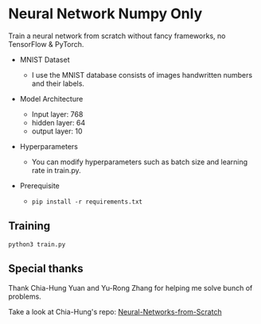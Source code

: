 # Neural Network Numpy Only
Train a neural network from scratch without fancy frameworks, no TensorFlow & PyTorch.

- MNIST Dataset
 
  - I use the MNIST database consists of images handwritten numbers and their labels.

- Model Architecture
  - Input layer: 768
  - hidden layer: 64
  - output layer: 10

- Hyperparameters
  - You can modify hyperparameters such as batch size and learning rate in train.py.

- Prerequisite
  - `pip install -r requirements.txt`

## Training
`python3 train.py`

## Special thanks
Thank Chia-Hung Yuan and Yu-Rong Zhang for helping me solve bunch of problems.

Take a look at Chia-Hung's repo: [Neural-Networks-from-Scratch](https://github.com/lionelmessi6410/Neural-Networks-from-Scratch)
